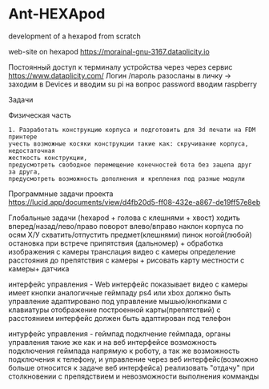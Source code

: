 # Ant-HEXApod
development of a hexapod from scratch

web-site on hexapod https://morainal-gnu-3167.dataplicity.io

Постоянный доступ к терминалу устройства через через сервис https://www.dataplicity.com/
Логин /пароль разосланы в личку -> заходим в Devices и вводим
su pi
на вопрос password вводим raspberry

Задачи

Физическая часть

    1. Разработать конструкцию корпуса и подготовить для 3d печати на FDM принтере
    учесть возможные косяки конструкции такие как: скручивание корпуса, недостаточная
    жесткость конструкции,
    предусмотреть свободное перемещение конечностей бота без зацепа друг за друга,
    предусмотреть возможность дополнения и крепления под разные модули

Программные задачи проекта
    https://lucid.app/documents/view/d4fb20d5-ff08-432e-a867-de19ff57e8eb


Глобальные задачи (hexapod + голова с клешнями + хвост)
ходить вперед/назад/лево/право
поворот влево/вправо
наклон корпуса по осям Х/У
схватить/отпустить предмет(клешнями)
пинок ногой(любой)
остановка при встрече припятствия (дальномер) + обработка изображения с камеры
транслация видео с камеры 
    определение расстояния до препятствия с камеры + рисовать карту местности с камеры+ датчика

интерфейс управления - Web интерфейс
    показывает видео с камеры
    имеет кнопки аналогичные геймпаду ps4 или xbox
    должно быть управление адаптировано под управление мышью/кнопками с клавиатуры
    отображение построенной карты(препятствий) с расстоянием
интерфейс должен быть адаптирован под телефон

интурфейс управления - геймпад
    подклчение геймпада, органы управления такие же как и на веб интерфейсе
    возможность подключения геймпада напрямую к роботу, а так же
    возможность подключения к телефону, и управление через веб интерфейс(возможно больше относится к задаче веб интерфейса)
    реализовать "отдачу" при столкновении с препядствием и невозможности выполнения комманды


